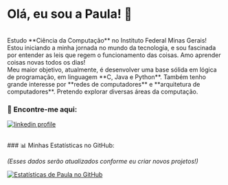 #  Olá, eu sou a Paula! 👋
<br>
Estudo **Ciência da Computação** no Instituto Federal  Minas Gerais! Estou iniciando a minha jornada no mundo da tecnologia, e sou fascinada por entender as leis que regem o funcionamento das coisas. Amo aprender coisas novas todos os dias!
<br>
Meu maior objetivo, atualmente, é desenvolver uma base sólida em lógica de programação, em linguagem **C, Java e Python**. Também tenho grande interesse por **redes de computadores** e **arquitetura de computadores**. Pretendo explorar diversas áreas da computação.
<br>

### 🔗 Encontre-me aqui:

<p align="left">
<a href="https://www.linkedin.com/in/pauladeamorim" target="_blank">
  <img align="center" src="https://img.shields.io/badge/LinkedIn-0077B5?style=for-the-badge&logo=linkedin&logoColor=white" alt="linkedin profile"/>
</a>
</p>
<br>
### 📊 Minhas Estatísticas no GitHub:

*(Esses dados serão atualizados conforme eu criar novos projetos!)*

[![Estatísticas de Paula no GitHub](https://github-readme-stats.vercel.app/api?username=paulamori&show_icons=true&theme=radical&include_all_commits=true&count_private=true)](https://github.com/anuraghazra/github-readme-stats)



